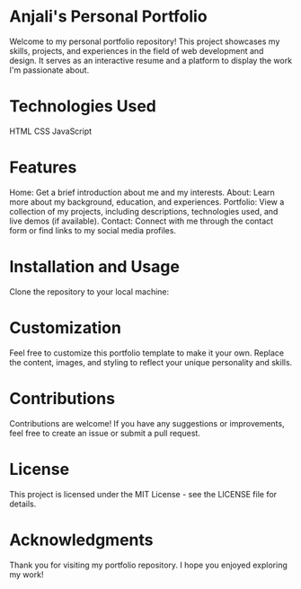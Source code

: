 # Anjali's Personal Portfolio


Welcome to my personal portfolio repository! This project showcases my skills, projects, and experiences in the field of web development and design. It serves as an interactive resume and a platform to display the work I'm passionate about.

# Technologies Used
HTML
CSS
JavaScript

# Features
Home: Get a brief introduction about me and my interests.
About: Learn more about my background, education, and experiences.
Portfolio: View a collection of my projects, including descriptions, technologies used, and live demos (if available).
Contact: Connect with me through the contact form or find links to my social media profiles.

# Installation and Usage
Clone the repository to your local machine:

# Customization
Feel free to customize this portfolio template to make it your own. Replace the content, images, and styling to reflect your unique personality and skills.

# Contributions
Contributions are welcome! If you have any suggestions or improvements, feel free to create an issue or submit a pull request.

# License
This project is licensed under the MIT License - see the LICENSE file for details.

# Acknowledgments
Thank you for visiting my portfolio repository. I hope you enjoyed exploring my work!

